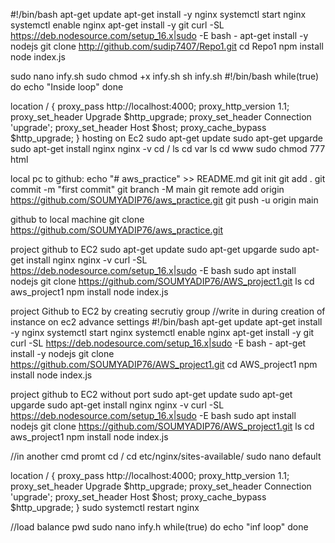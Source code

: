 #!/bin/bash
apt-get update
apt-get install -y nginx
systemctl start nginx
systemctl enable nginx
apt-get install -y git
curl -SL https://deb.nodesource.com/setup_16.x|sudo -E bash -
apt-get install -y nodejs
git clone http://github.com/sudip7407/Repo1.git
cd Repo1
npm install
node index.js


sudo nano infy.sh
sudo chmod +x infy.sh
sh infy.sh
#!/bin/bash
while(true)
do
echo "Inside loop"
done

location /  {
        proxy_pass http://localhost:4000;
        proxy_http_version 1.1;
        proxy_set_header Upgrade $http_upgrade;
        proxy_set_header Connection 'upgrade';
        proxy_set_header Host $host;
        proxy_cache_bypass $http_upgrade;
    }
hosting on Ec2
sudo apt-get update
sudo apt-get upgarde
sudo apt-get install nginx
nginx -v
cd /
ls
cd var
ls
cd www
sudo chmod 777 html


local pc to github:
echo "# aws_practice" >> README.md
git init
git add .
git commit -m "first commit"
git branch -M main
git remote add origin https://github.com/SOUMYADIP76/aws_practice.git
git push -u origin main

github to local machine
git clone https://github.com/SOUMYADIP76/aws_practice.git


project github to EC2
sudo apt-get update
sudo apt-get upgarde
sudo apt-get install nginx
nginx -v
curl -SL https://deb.nodesource.com/setup_16.x|sudo -E bash
sudo apt install nodejs
git clone https://github.com/SOUMYADIP76/AWS_project1.git
ls
cd aws_project1
npm install
node index.js


project Github to EC2 by creating secrutiy group
//write in during creation of instance on ec2 advance settings
#!/bin/bash
apt-get update
apt-get install -y nginx
systemctl start nginx
systemctl enable nginx
apt-get install -y git
curl -SL https://deb.nodesource.com/setup_16.x|sudo -E bash -
apt-get install -y nodejs
git clone https://github.com/SOUMYADIP76/AWS_project1.git
cd AWS_project1
npm install
node index.js


project github to EC2 without port
sudo apt-get update
sudo apt-get upgarde
sudo apt-get install nginx
nginx -v
curl -SL https://deb.nodesource.com/setup_16.x|sudo -E bash
sudo apt install nodejs
git clone https://github.com/SOUMYADIP76/AWS_project1.git
ls
cd aws_project1
npm install
node index.js

//in another cmd promt
cd /
cd etc/nginx/sites-available/
sudo nano default

location /  {
        proxy_pass http://localhost:4000;
        proxy_http_version 1.1;
        proxy_set_header Upgrade $http_upgrade;
        proxy_set_header Connection 'upgrade';
        proxy_set_header Host $host;
        proxy_cache_bypass $http_upgrade;
    }
sudo systemctl restart nginx

//load balance
pwd
sudo nano infy.h
while(true)
do
	echo "inf loop"
done
